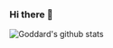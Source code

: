 ### Hi there 👋

![Goddard's github stats](https://github-readme-stats.goddard.vercel.app/api?username=goddard&count_private=true&theme=chartreuse-dark&&show_icons=true)


<!--
**Goddard/goddard** is a ✨ _special_ ✨ repository because its `README.md` (this file) appears on your GitHub profile.
[![Top Langs](https://github-readme-stats.vercel.app/api/top-langs/?username=goddard&layout=compact)]

Here are some ideas to get you started:

- 🔭 I’m currently working on ...
- 🌱 I’m currently learning ...
- 👯 I’m looking to collaborate on ...
- 🤔 I’m looking for help with ...
- 💬 Ask me about ...
- 📫 How to reach me: ...
- 😄 Pronouns: ...
- ⚡ Fun fact: ...
-->
